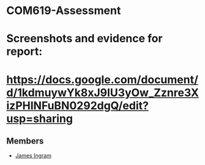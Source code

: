 ﻿# COM619-Assessment

# Screenshots and evidence for report:
# https://docs.google.com/document/d/1kdmuywYk8xJ9IU3yOw_Zznre3XizPHINFuBN0292dgQ/edit?usp=sharing

## Members
- [James Ingram](https://github.com/JamIng03)